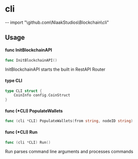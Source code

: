# cli
--
    import "\github.com\NlaakStudios\Blockchain\cli"


## Usage

#### func  InitBlockchainAPI

```go
func InitBlockchainAPI()
```
InitBlockchainAPI starts the built in RestAPI Router

#### type CLI

```go
type CLI struct {
	CoinInfo config.CoinStruct
}
```


#### func (*CLI) PopulateWallets

```go
func (cli *CLI) PopulateWallets(from string, nodeID string)
```

#### func (*CLI) Run

```go
func (cli *CLI) Run()
```
Run parses command line arguments and processes commands
